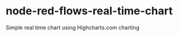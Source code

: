 node-red-flows-real-time-chart
==============================

Simple real time chart using Highcharts.com charting
